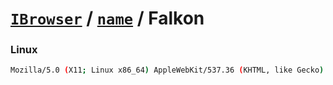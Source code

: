 # [`IBrowser`](/api/ua-parser-js/get-browser.md) / [`name`](../name.md) / Falkon

### Linux

```sh
Mozilla/5.0 (X11; Linux x86_64) AppleWebKit/537.36 (KHTML, like Gecko) Falkon/3.0.0 Chrome/61.0.3163.140 Safari/537.36
```